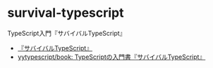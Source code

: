 # survival-typescript
TypeScript入門『サバイバルTypeScript』

- [『サバイバルTypeScript』](https://typescriptbook.jp/)
- [yytypescript/book: TypeScriptの入門書『サバイバルTypeScript』](https://github.com/yytypescript/book)
